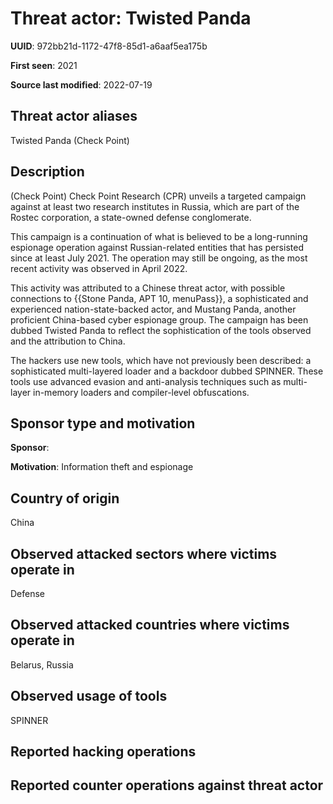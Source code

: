 # Threat actor: Twisted Panda

**UUID**: 972bb21d-1172-47f8-85d1-a6aaf5ea175b

**First seen**: 2021

**Source last modified**: 2022-07-19

## Threat actor aliases

Twisted Panda (Check Point)

## Description

(Check Point) Check Point Research (CPR) unveils a targeted campaign against at least two research institutes in Russia, which are part of the Rostec corporation, a state-owned defense conglomerate.

This campaign is a continuation of what is believed to be a long-running espionage operation against Russian-related entities that has persisted since at least July 2021. The operation may still be ongoing, as the most recent activity was observed in April 2022.

This activity was attributed to a Chinese threat actor, with possible connections to {{Stone Panda, APT 10, menuPass}}, a sophisticated and experienced nation-state-backed actor, and Mustang Panda, another proficient China-based cyber espionage group. The campaign has been dubbed Twisted Panda to reflect the sophistication of the tools observed and the attribution to China.

The hackers use new tools, which have not previously been described: a sophisticated multi-layered loader and a backdoor dubbed SPINNER. These tools use advanced evasion and anti-analysis techniques such as multi-layer in-memory loaders and compiler-level obfuscations.

## Sponsor type and motivation

**Sponsor**: 

**Motivation**: Information theft and espionage


## Country of origin

China

## Observed attacked sectors where victims operate in

Defense

## Observed attacked countries where victims operate in

Belarus, Russia

## Observed usage of tools

SPINNER

## Reported hacking operations



## Reported counter operations against threat actor





